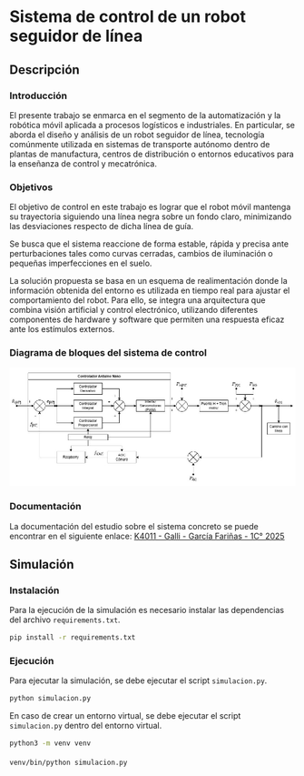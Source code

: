 # Sistema de control de un robot seguidor de línea

## Descripción

### Introducción

El presente trabajo se enmarca en el segmento de la automatización y la robótica móvil aplicada a procesos logísticos e industriales. En particular, se aborda el diseño y análisis de un robot seguidor de línea, tecnología comúnmente utilizada en sistemas de transporte autónomo dentro de plantas de manufactura, centros de distribución o entornos educativos para la enseñanza de control y mecatrónica.

### Objetivos

El objetivo de control en este trabajo es lograr que el robot móvil mantenga su trayectoria siguiendo una línea negra sobre un fondo claro, minimizando las desviaciones respecto de dicha línea de guía.

Se busca que el sistema reaccione de forma estable, rápida y precisa ante perturbaciones tales como curvas cerradas, cambios de iluminación o pequeñas imperfecciones en el suelo.

La solución propuesta se basa en un esquema de realimentación donde la información obtenida del entorno es utilizada en tiempo real para ajustar el comportamiento del robot. Para ello, se integra una arquitectura que combina visión artificial y control electrónico, utilizando diferentes componentes de hardware y software que permiten una respuesta eficaz ante los estímulos externos.

### Diagrama de bloques del sistema de control

![Diagrama de bloques](assets/diagrama_de_bloques.jpg)

### Documentación

La documentación del estudio sobre el sistema concreto se puede encontrar en el siguiente enlace: [K4011 - Galli - García Fariñas - 1C° 2025](https://drive.google.com/file/d/1l4xvPurp14ddQ8Ckw8HgPiGAEo9JfE7b/view?usp=sharing)


## Simulación

### Instalación

Para la ejecución de la simulación es necesario instalar las dependencias del archivo `requirements.txt`.

```bash
pip install -r requirements.txt
```

### Ejecución

Para ejecutar la simulación, se debe ejecutar el script `simulacion.py`.

```bash
python simulacion.py
```

En caso de crear un entorno virtual, se debe ejecutar el script `simulacion.py` dentro del entorno virtual.

```bash
python3 -m venv venv

venv/bin/python simulacion.py
```